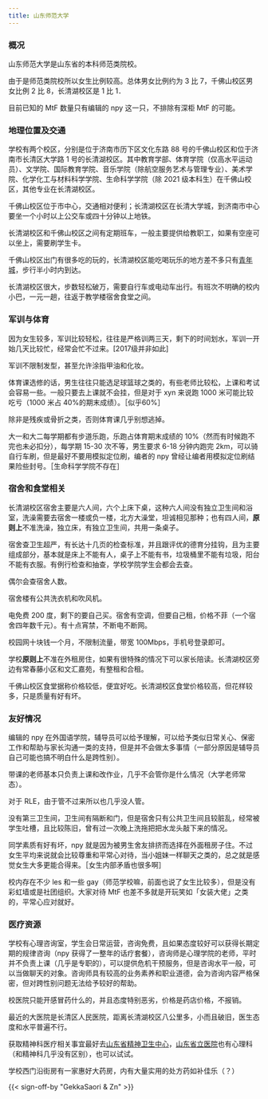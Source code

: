 ```yaml
---
title: 山东师范大学
---
```


### 概况

山东师范大学是山东省的本科师范类院校。

由于是师范类院校所以女生比例较高。总体男女比例约为 3 比 7，千佛山校区男女比例 2 比 8，长清湖校区是 1 比 1．

目前已知的 MtF 数量只有编辑的 npy 这一只，不排除有深柜 MtF 的可能。

### 地理位置及交通

学校有两个校区，分别是位于济南市历下区文化东路 88 号的千佛山校区和位于济南市长清区大学路 1 号的长清湖校区。其中教育学部、体育学院（仅高水平运动员）、文学院、国际教育学院、音乐学院（除航空服务艺术与管理专业）、美术学院、化学化工与材料科学学院、生命科学学院（除 2021 级本科生）在千佛山校区，其他专业在长清湖校区。

千佛山校区位于市中心，交通相对便利；长清湖校区在长清大学城，到济南市中心要坐一个小时以上公交车或四十分钟以上地铁。

长清湖校区和千佛山校区之间有定期班车，一般主要提供给教职工，如果有空座可以坐上，需要刷学生卡。

千佛山校区出门有很多吃的玩的，长清湖校区能吃喝玩乐的地方差不多只有[青年城](https://amap.com/place/B02130YVVT)，步行半小时内到达。

长清湖校区很大，步数轻松破万，需要自行车或电动车出行。有班次不明确的校内小巴，一元一趟，往返于教学楼宿舍食堂之间。

### 军训与体育

因为女生较多，军训比较轻松，往往是严格训两三天，剩下的时间划水，军训一开始几天比较忙，经常会忙不过来。[2017级并非如此]

军训不限制发型，甚至允许涂指甲油和化妆。

体育课选修的话，男生往往只能选足球篮球之类的，有些老师比较松，上课和考试会容易一些。一般只要去上课就不会挂，但是对于 xyn 来说跑 1000 米可能比较吃亏（1000 米占 40%的期末成绩）。［似乎60%］

除非是残疾或骨折之类，否则体育课几乎别想逃掉。

大一和大二每学期都有步道乐跑，乐跑占体育期末成绩的 10%（然而有时候跑不完也未必扣分），每学期 15-30 次不等，男生要求 6-18 分钟内跑完 2km，可以骑自行车刷，但是最好不要用模拟定位刷，编者的 npy 曾经让编者用模拟定位刷结果险些封号。［生命科学学院不存在］

### 宿舍和食堂相关

长清湖校区宿舍主要是六人间，六个上床下桌，这种六人间没有独立卫生间和浴室，洗澡需要去宿舍一楼或负一楼，北方大澡堂，坦诚相见那种；也有四人间，**原则上**不准洗澡，独立床，有独立卫生间，共用一条桌子。

宿舍查卫生超严，有长达十几页的检查标准，并且跟评优的德育分挂钩，且为主要组成部分，基本就是床上不能有人，桌子上不能有书，垃圾桶里不能有垃圾，阳台不能有衣服。有例行检查和抽查，学校学院学生会都会去查。

偶尔会查宿舍人数。

宿舍楼有公共洗衣机和吹风机。

电免费 200 度，剩下的要自己买。宿舍有空调，但要自己租，价格不菲（一个宿舍四年数千元）。有十点宵禁，不断电不断网。

校园网十块钱一个月，不限制流量，带宽 100Mbps，手机号登录即可。

学校**原则上**不准在外租房住，如果有很特殊的情况下可以家长陪读。长清湖校区旁边有常春藤小区和文汇嘉苑，有整租和合租。

千佛山校区食堂据称价格较低，便宜好吃。长清湖校区食堂价格较高，但花样较多，只是质量有好有坏。

### 友好情况

编辑的 npy 在外国语学院，辅导员可以给予理解，可以给予类似日常关心、保密工作和帮助与家长沟通一类的支持，但是并不会做太多事情（一部分原因是辅导员自己可能也搞不明白什么是跨性别）。

带课的老师基本只负责上课和改作业，几乎不会管你是什么情况（大学老师常态）。

对于 RLE，由于管不过来所以也几乎没人管。

没有第三卫生间，卫生间有隔断和门，但是宿舍只有公共卫生间且较脏乱，经常被学生吐槽，且比较陈旧，曾有过一次晚上洗拖把把水龙头敲下来的情况。

同学素质有好有坏，npy 就是因为被男生舍友排挤而选择在外面租房子住。不过女生平均来说就会比较尊重和平常心对待，当小姐妹一样聊天之类的，总之就是感觉女生大多更能合得来。［女生内部矛盾也很多啊］

校内存在不少 les 和一些 gay（师范学校嘛，前面也说了女生比较多），但是没有彩虹墙或是社团组织。大家对待 MtF 也差不多就是开玩笑如「女装大佬」之类的，平常心应对就好。

### 医疗资源

学校有心理咨询室，学生会日常运营，咨询免费，且如果态度较好可以获得长期定期的规律咨询（npy 获得了一整年的话疗套餐），咨询师是心理学院的老师，平时并不负责上课（几乎是专职的），可以提供危机干预服务，但是咨询水平一般，可以当做聊天的对象。咨询师具有较高的业务素养和职业道德，会为咨询内容严格保密，但对跨性别问题无法给予较好的帮助。

校医院只能开感冒药什么的，并且态度特别恶劣，价格是药店价格，不报销。

最近的大医院是长清区人民医院，距离长清湖校区八公里多，小而且破旧，医生态度和水平普遍不行。

获取精神科医疗相关事宜最好去[山东省精神卫生中心](https://amap.com/place/B0FFM4NU1Y)，[山东省立医院](https://amap.com/place/B021301A4B)也有心理科（和精神科几乎没有区别），也可以试试。

学校西门沿街房有一家惠好大药房，内有大量实用的处方药如补佳乐（？）

{{< sign-off-by "GekkaSaori & Zn" >}}
